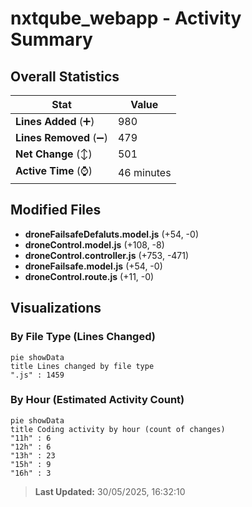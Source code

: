 # nxtqube_webapp - Activity Summary 

## Overall Statistics

| Stat                   | Value                                                             |
| ---------------------- | ----------------------------------------------------------------- |
| **Lines Added** (➕)   | 980                                          |
| **Lines Removed** (➖) | 479                                        |
| **Net Change** (↕)    | 501                |
| **Active Time** (⌚)   | 46 minutes |


## Modified Files
- **droneFailsafeDefaluts.model.js** (+54, -0)
- **droneControl.model.js** (+108, -8)
- **droneControl.controller.js** (+753, -471)
- **droneFailsafe.model.js** (+54, -0)
- **droneControl.route.js** (+11, -0)

## Visualizations

### By File Type (Lines Changed)

```mermaid
pie showData
title Lines changed by file type
".js" : 1459
```

### By Hour (Estimated Activity Count)

```mermaid
pie showData
title Coding activity by hour (count of changes)
"11h" : 6
"12h" : 6
"13h" : 23
"15h" : 9
"16h" : 3
```


> **Last Updated:** 30/05/2025, 16:32:10